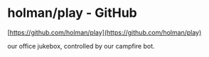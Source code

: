 <!--
id: 5228838673
link: http://tumblr.atmos.org/post/5228838673/holman-play-github
slug: holman-play-github
date: Thu May 05 2011 16:28:22 GMT-0700 (PDT)
publish: 2011-05-05
tags: 
title: holman/play - GitHub
-->


holman/play - GitHub
====================

[https://github.com/holman/play](https://github.com/holman/play)

our office jukebox, controlled by our campfire bot.

